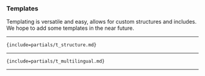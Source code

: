 ### **Templates**

Templating is versatile and easy, allows for custom structures and includes. We hope to add some templates in the near future.

---

```{include=partials/t_structure.md}```

---

```{include=partials/t_multilingual.md}```

---